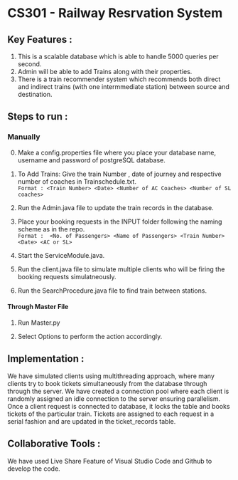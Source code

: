 # CS301 - Railway Resrvation System

## Key Features :

1. This is a scalable database which is able to handle 5000 queries per second.
2. Admin will be able to add Trains along with their properties.
3. There is a train recommender system which recommends both direct and indirect trains (with one intermmediate station) between source and destination.


## Steps to run :

### Manually

0. Make a config.properties file where you place your database name, username and password of postgreSQL database.

1. To Add Trains: Give the train Number , date of journey and respective number of coaches in Trainschedule.txt. <br/>
   ``Format : <Train Number> <Date> <Number of AC Coaches> <Number of SL coaches> ``

2. Run the Admin.java file to update the train records in the database.

3. Place your booking requests in the INPUT folder following the naming scheme as in the repo. <br/> 
   ``Format :  <No. of Passengers> <Name of Passengers> <Train Number> <Date> <AC or SL>``

4. Start the ServiceModule.java. 

5. Run the client.java file to simulate multiple clients who will be firing the booking requests simulatneously.

6. Run the SearchProcedure.java file to find train between stations.

#### Through Master File

1. Run Master.py

2. Select Options to perform the action accordingly.

## Implementation :

We have simulated clients using multithreading approach, where many clients try to book tickets simultaneously from the database through through the server.
We have created a connection pool where each client is randomly assigned an idle connection to the server ensuring parallelism. Once a client request is connected to database, it locks the table and books tickets of the particular train. Tickets are assigned to each request in a serial fashion and are updated in the ticket_records table.

## Collaborative Tools :

We have used Live Share Feature of Visual Studio Code and Github to develop the code.




